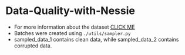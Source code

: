 # Data-Quality-with-Nessie

- For more information about the dataset [CLICK ME](https://www.kaggle.com/datasets/arpit2712/amazonsalesreport?resource=download)
- Batches were created using `./utils/sampler.py`
- sampled_data_1 contains clean data, while sampled_data_2 contains corrupted data.
